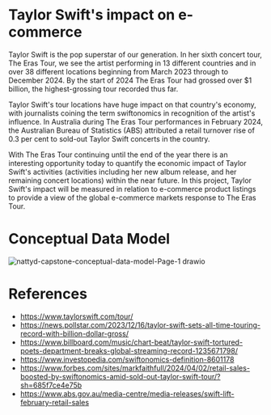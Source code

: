 # Taylor Swift's impact on e-commerce 

Taylor Swift is the pop superstar of our generation. In her sixth concert tour, The Eras Tour, we see the artist performing in 13 different countries and in over 38 different locations beginning from March 2023 through to December 2024. By the start of 2024 The Eras Tour had grossed over $1 billion, the highest-grossing tour recorded thus far. 

Taylor Swift's tour locations have huge impact on that country's economy, with journalists coining the term swiftonomics in recognition of the artist's influence. In Australia during The Eras Tour performances in February 2024, the Australian Bureau of Statistics (ABS) attributed a retail turnover rise of 0.3 per cent to sold-out Taylor Swift concerts in the country. 

With The Eras Tour continuing until the end of the year there is an interesting opportunity today to quantify the economic impact of Taylor Swift's activities (activities including her new album release, and her remaining concert locations) within the near future. In this project, Taylor Swift's impact will be measured in relation to e-commerce product listings to provide a view of the global e-commerce markets response to The Eras Tour. 

# Conceptual Data Model
![nattyd-capstone-conceptual-data-model-Page-1 drawio](https://github.com/DataExpert-ZachWilson-V4/capstone-project-nattyd-v4/assets/64181464/7056358b-35da-4a4c-b54b-248040d2c53c)

# References
- https://www.taylorswift.com/tour/
- https://news.pollstar.com/2023/12/16/taylor-swift-sets-all-time-touring-record-with-billion-dollar-gross/
- https://www.billboard.com/music/chart-beat/taylor-swift-tortured-poets-department-breaks-global-streaming-record-1235671798/
- https://www.investopedia.com/swiftonomics-definition-8601178
- https://www.forbes.com/sites/markfaithfull/2024/04/02/retail-sales-boosted-by-swiftonomics-amid-sold-out-taylor-swift-tour/?sh=685f7ce4e75b
- https://www.abs.gov.au/media-centre/media-releases/swift-lift-february-retail-sales

